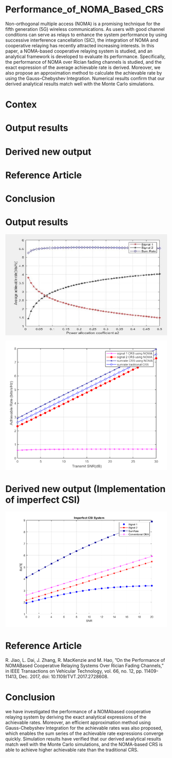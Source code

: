 # Performance_of_NOMA_Based_CRS

Non-orthogonal multiple access (NOMA) is a promising technique for the fifth generation (5G) wireless communications. As users with good channel conditions can serve as relays to enhance the system performance by using successive interference cancellation (SIC), the integration of NOMA and cooperative relaying has recently attracted increasing interests.
In this paper, a NOMA-based cooperative relaying system is studied, and an analytical framework is developed to evaluate its performance. Specifically, the performance of NOMA over Rician fading channels is studied, and the exact expression of the average achievable rate is derived. Moreover, we also propose an approximation method to calculate the achievable rate by using the Gauss–Chebyshev Integration. Numerical results confirm that our derived analytical results match well with the Monte Carlo
simulations.

# Contex
 # Output results
 # Derived new output
 # Reference Article
 # Conclusion


# Output results
![GitHub Logo](https://github.com/shivamlakhtariya/Performance_of_NOMA_Based_CRS/blob/main/Results/FIG2.JPG)


![GitHub Logo](https://github.com/shivamlakhtariya/Performance_of_NOMA_Based_CRS/blob/main/Results/FIG3.png)

# Derived new output (Implementation of imperfect CSI)
![GitHub Logo](https://github.com/shivamlakhtariya/Performance_of_NOMA_Based_CRS/blob/main/Results/FIG3_ImperfectCSI.png)

# Reference Article
R. Jiao, L. Dai, J. Zhang, R. MacKenzie and M. Hao, ”On the Performance of NOMABased Cooperative Relaying Systems Over Rician Fading Channels,” in IEEE Transactions on Vehicular
Technology, vol. 66, no. 12, pp. 11409-11413, Dec. 2017, doi: 10.1109/TVT.2017.2728608.

# Conclusion
 we have investigated the performance of a NOMAbased cooperative relaying system by deriving the exact analytical expressions of the achievable rates. Moreover, an efficient approximation method using Gauss-Chebyshev Integration for the achievable rates was also proposed, which enables the sum series of the achievable rate expressions converge quickly. Simulation results have verified that our derived analytical results match well with the Monte Carlo simulations, and the NOMA-based CRS is able to achieve higher achievable rate than the traditional CRS.

